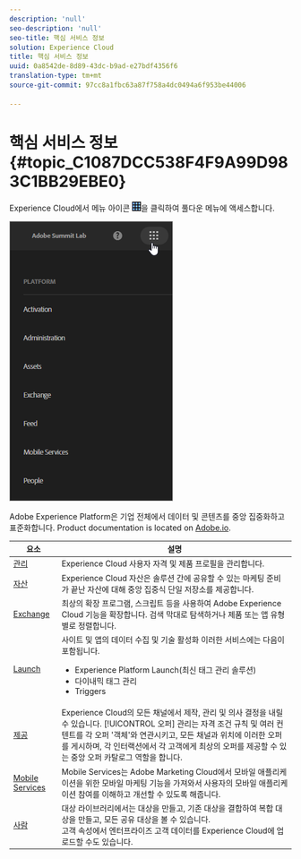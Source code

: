 ```yaml
---
description: 'null'
seo-description: 'null'
seo-title: 핵심 서비스 정보
solution: Experience Cloud
title: 핵심 서비스 정보
uuid: 0a8542de-8d89-43dc-b9ad-e27bdf4356f6
translation-type: tm+mt
source-git-commit: 97cc8a1fbc63a87f758a4dc0494a6f953be44006

---
```



# 핵심 서비스 정보 {#topic_C1087DCC538F4F9A99D983C1BB29EBE0}

Experience Cloud에서 메뉴 아이콘 ![](assets/menu-icon.png)을 클릭하여 풀다운 메뉴에 액세스합니다.

![](assets/experience-cloud-core-services.png)

Adobe Experience Platform은 기업 전체에서 데이터 및 콘텐츠를 중앙 집중화하고 표준화합니다. Product documentation is located on [Adobe.io](https://www.adobe.io/apis/experienceplatform/home/services.html).

| 요소 | 설명 |
|--- |--- |
| [관리](admin-getting-started/admin-getting-started.md) | Experience Cloud 사용자 자격 및 제품 프로필을 관리합니다. |
| [자산](experience-cloud-assets/experience-cloud-assets.md) | Experience Cloud 자산은 솔루션 간에 공유할 수 있는 마케팅 준비가 끝난 자산에 대해 중앙 집중식 단일 저장소를 제공합니다. |
| [Exchange](https://experiencecloud.adobeexchange.com/) | 최상의 확장 프로그램, 스크립트 등을 사용하여 Adobe Experience Cloud 기능을 확장합니다. 검색 막대로 탐색하거나 제품 또는 앱 유형별로 정렬합니다. |
| [Launch](activation/activation.md) | 사이트 및 앱의 데이터 수집 및 기술 활성화 이러한 서비스에는 다음이 포함됩니다.<ul><li>Experience Platform Launch(최신 태그 관리 솔루션)</li><li>다이내믹 태그 관리</li><li>Triggers</li></ul> |
| [제공](offer-management/getting-started.md) | Experience Cloud의 모든 채널에서 제작, 관리 및 의사 결정을 내릴 수 있습니다. [!UICONTROL 오퍼] 관리는 자격 조건 규칙 및 여러 컨텐트를 각 오퍼 &#39;객체&#39;와 연관시키고, 모든 채널과 위치에 이러한 오퍼를 게시하며, 각 인터랙션에서 각 고객에게 최상의 오퍼를 제공할 수 있는 중앙 오퍼 카탈로그 역할을 합니다. |
| [Mobile Services](https://docs.adobe.com/content/help/en/mobile-services/using/home.html) | Mobile Services는 Adobe Marketing Cloud에서 모바일 애플리케이션을 위한 모바일 마케팅 기능을 가져와서 사용자의 모바일 애플리케이션 참여를 이해하고 개선할 수 있도록 해줍니다. |
| [사람](audience-library/audience-library.md) | 대상 라이브러리에서는 대상을 만들고, 기존 대상을 결합하여 복합 대상을 만들고, 모든 공유 대상을 볼 수 있습니다.<br>고객 속성에서 엔터프라이즈 고객 데이터를 Experience Cloud에 업로드할 수도 있습니다. |
